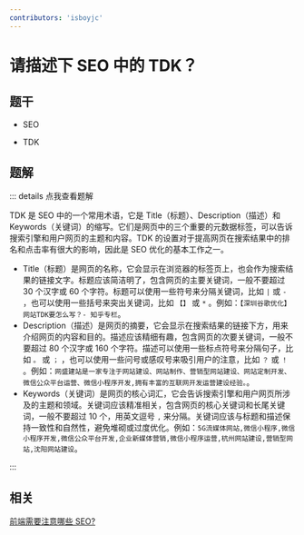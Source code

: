 ```yaml
---
contributors: 'isboyjc'
---
```


# 请描述下 SEO 中的 TDK？


## 题干

- SEO

- TDK



## 题解

::: details 点我查看题解

TDK 是 SEO 中的一个常用术语，它是 Title（标题）、Description（描述）和 Keywords（关键词）的缩写。它们是网页中的三个重要的元数据标签，可以告诉搜索引擎和用户网页的主题和内容。TDK 的设置对于提高网页在搜索结果中的排名和点击率有很大的影响，因此是 SEO 优化的基本工作之一。

- Title（标题）是网页的名称，它会显示在浏览器的标签页上，也会作为搜索结果的链接文字。标题应该简洁明了，包含网页的主要关键词，一般不要超过 30 个汉字或 60 个字符。标题可以使用一些符号来分隔关键词，比如 `|` 或 `-` ，也可以使用一些括号来突出关键词，比如 `【】` 或 `*` 。例如：`【深圳谷歌优化】网站TDK要怎么写？- 知乎专栏`。
- Description（描述）是网页的摘要，它会显示在搜索结果的链接下方，用来介绍网页的内容和目的。描述应该精细有趣，包含网页的次要关键词，一般不要超过 80 个汉字或 160 个字符。描述可以使用一些标点符号来分隔句子，比如 `。` 或 `；` ，也可以使用一些问号或感叹号来吸引用户的注意，比如 `？` 或 `！` 。例如：`网盛建站是一家专注于网站建设、网站制作、营销型网站建设、网站定制开发、微信公众平台运营、微信小程序开发,拥有丰富的互联网开发运营建设经验。`。
- Keywords（关键词）是网页的核心词汇，它会告诉搜索引擎和用户网页所涉及的主题和领域。关键词应该精准相关，包含网页的核心关键词和长尾关键词，一般不要超过 10 个，用英文逗号 `,` 来分隔。关键词应该与标题和描述保持一致性和自然性，避免堆砌或过度优化。例如：`5G流媒体网站,微信小程序,微信小程序开发,微信公众平台开发,企业新媒体营销,微信小程序运营,杭州网站建设,营销型网站,沈阳网站建设`。

:::




## 相关

[前端需要注意哪些 SEO?](./040030_seo.md)

